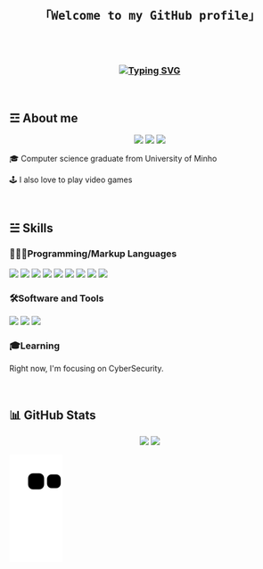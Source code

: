 <br>
<!-- Welcome -->
<h2 align= "center"> 
        <samp>
        「Welcome to my GitHub profile」
        </samp>
                
</h2>

<br>


<!-- Introduction --> 
<br>
<h3 align= "center">
       <a href="https://git.io/typing-svg"><img src="https://readme-typing-svg.demolab.com?font=Consolas&pause=1000&color=F7F7F7&center=true&vCenter=true&width=435&lines=%3E+Hi+there!+My+name+is+Jo%C3%A3o+Sousa" alt="Typing SVG" /></a>
</h3> 

<br>


           
<!-- About me -->

<h2>&#9778; About me </h2>   


<p align = "center">       
<!-- Instagram -->
<a target="_blank" href="https://www.instagram.com/joao.sousa64/"><img src="https://img.shields.io/badge/Instagram-E4405F?style=for-the-badge&logo=instagram&logoColor=white"></a>
<!-- Twitter -->
<a target="_blank" href="https://twitter.com/Joao_Sousa64"><img src="https://img.shields.io/badge/Twitter-1DA1F2?style=for-the-badge&logo=twitter&logoColor=white"></a>
<!-- Facebook -->
<a target="_blank" href="https://www.facebook.com/joaoafonso.almeidasousa.3/"><img src="https://img.shields.io/badge/Facebook-1877F2?style=for-the-badge&logo=facebook&logoColor=white"></a> 

</p>
       

🎓 Computer science graduate from University of Minho 

🕹 I also love to play video games  

<br> 
  
 
<h2>&#9777; Skills </h2> 


<!-- Programming Languages --> 

<h3> 👨🏻‍💻Programming/Markup Languages </h3> 

<p>
       <!-- Haskell -->
       <a><img src="https://img.shields.io/badge/Haskell-5D4F85?style=for-the-badge&logo=haskell&logoColor=white"></a> 
       <!-- C -->
       <a><img src="https://img.shields.io/badge/C-00599C?style=for-the-badge&logo=c&logoColor=white"></a>
       <!-- Python -->
       <a><img src="https://img.shields.io/badge/Python-FFD43B?style=for-the-badge&logo=python&logoColor=blue"></a>
       <!-- HTML5 -->
       <a><img src="https://img.shields.io/badge/HTML5-E34F26?style=for-the-badge&logo=html5&logoColor=white"></a>
       <!-- CSS3 -->
       <a><img src="https://img.shields.io/badge/CSS3-1572B6?style=for-the-badge&logo=css3&logoColor=white"></a>
       <!-- JavaScript -->
       <a><img src="https://img.shields.io/badge/JavaScript-323330?style=for-the-badge&logo=javascript&logoColor=F7DF1E"></a>
       <!-- Java -->
       <a><img src="https://img.shields.io/badge/java-%23ED8B00.svg?style=for-the-badge&logo=openjdk&logoColor=white"</a>
       <!-- MySQL-->
       <a><img src="https://img.shields.io/badge/mysql-4479A1.svg?style=for-the-badge&logo=mysql&logoColor=white"></a>
       <!-- C++ -->
       <a><img src="https://img.shields.io/badge/c++-%2300599C.svg?style=for-the-badge&logo=c%2B%2B&logoColor=white"></a> 
          
</p>


<h3>🛠Software and Tools </h3> 

<p>  
       <!-- Visual Studio Code --> 
       <a><img src="https://img.shields.io/badge/Visual_Studio_Code-0078D4?style=for-the-badge&logo=visual%20studio%20code&logoColor=white"></a>
       <!-- GitHub -->
       <a><img src="https://img.shields.io/badge/GitHub-100000?style=for-the-badge&logo=github&logoColor=white"></a>
       <!-- Gimp --> 
       <a><img src="https://img.shields.io/badge/gimp-5C5543?style=for-the-badge&logo=gimp&logoColor=white"></a>
</p>   

<h3> 🎓Learning </h3> 

<p>
      Right now, I'm focusing on CyberSecurity.
       
</p>

<br>


<h2> 📊 GitHub Stats </h2> 
  
<p align="center">
<img height="200px" src="https://github-readme-stats.vercel.app/api?username=sousini&theme=dark&show_icons=true">
<img height="200px" src="https://github-readme-stats.vercel.app/api/top-langs/?username=sousini&theme=dark&show_icons=true">
</p>




 
![Snake animation](https://github.com/sousini/sousini/blob/output/github-contribution-grid-snake.svg)
